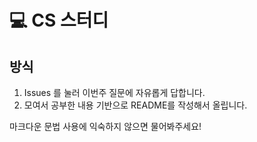 # 💻 CS 스터디

## 방식
1. Issues 를 눌러 이번주 질문에 자유롭게 답합니다.
2. 모여서 공부한 내용 기반으로 README를 작성해서 올립니다.

마크다운 문법 사용에 익숙하지 않으면 물어봐주세요!
